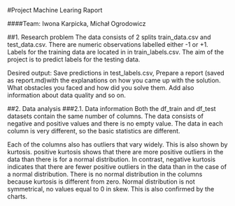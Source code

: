 #Project Machine Learing Raport 

####Team: Iwona Karpicka, Michał Ogrodowicz


##1. Research problem
The data consists of 2 splits train_data.csv and test_data.csv. There are numeric observations labelled either -1 or +1. Labels for the training data are located in in train_labels.csv. 
The aim of the project is to predict labels for the testing data.

Desired output:
Save predictions in test_labels.csv,
Prepare a report (saved as report.md)with the explanations on how you came up with the solution. What obstacles you faced and how did you solve them. Add also information about data quality and so on.

##2. Data analysis
###2.1. Data information
Both the df_train and df_test datasets contain the same number of columns. The data consists of negative and positive values and there is no empty value. The data in each column is very different, so the basic statistics are different. 

Each of the columns also has outliers that vary widely. This is also shown by kurtosis. positive kurtosis shows that there are more positive outliers in the data than there is for a normal distribution. In contrast, negative kurtosis indicates that there are fewer positive outliers in the data than in the case of a normal distribution. There is no normal distribution in the columns because kurtosis is different from zero. Normal distribution is not symmetrical, no values ​​equal to 0 in skew. This is also confirmed by the charts.

